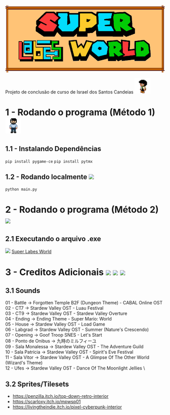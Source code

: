 <img src="/graphics/interface/banner.png"  display="block" margin-left="auto" margin-left="auto">
<!--# <img src="/gifs/happy_patricia.gif" width="50"> Super Labes World <img src="/gifs/happy_patricia.gif" width="50"> -->

Projeto de conclusão de curso de Israel dos Santos Candeias 
<img src="/gifs/player1.gif" width="50">

# 1 - Rodando o programa (Método 1) <img src="/gifs/angry_vitor.gif" width="50">
## 1.1 - Instalando Dependências 
```pip install pygame-ce```
```pip install pytmx```



## 1.2 - Rodando localmente <img src="/gifs/angry_patricia.gif" width="50">
```python main.py```

# 2 - Rodando o programa (Método 2)  <img src="/gifs/angry_monalessa.gif" width="50">
## 2.1 Executando o arquivo .exe
<img src="\data\tilesets\israel-collection/icon.ico" width="50"> [Super Labes World](<Super Labes World.lnk>)

# 3 - Creditos Adicionais  <img src="/gifs/happy_vitor.gif" width="50"> <img src="/gifs/happy_patricia.gif" width="50"> <img src="/gifs/happy_monalessa.gif" width="50">
## 3.1 Sounds
01 - Battle          -> Forgotten Temple B2F (Dungeon Theme) - CABAL Online OST \
02 - CT7             -> Stardew Valley OST - Luau Festival \
03 - CT9             -> Stardew Valley OST - Stardew Valley Overture \
04 - Ending          -> Ending Theme - Super Mario: World \
05 - House           -> Stardew Valley OST - Load Game \
06 - Labgrad         -> Stardew Valley OST - Summer (Nature's Crescendo) \
07 - Opening         -> Goof Troop SNES - Let's Start \
08 - Ponto de Onibus -> 九時のミルフィーユ \
09 - Sala Monalessa  -> Stardew Valley OST - The Adventure Guild \
10 - Sala Patrícia   -> Stardew Valley OST - Spirit's Eve Festival \
11 - Sala Vitor      -> Stardew Valley OST - A Glimpse Of The Other World (Wizard's Theme) \
12 - Ufes            -> Stardew Valley OST - Dance Of The Moonlight Jellies \

## 3.2 Sprites/Tilesets
* https://penzilla.itch.io/top-down-retro-interior
* https://scarloxy.itch.io/mpwsp01
* https://livingtheindie.itch.io/pixel-cyberpunk-interior

